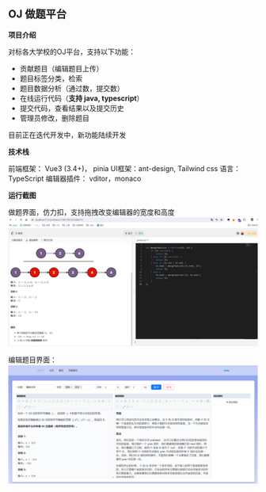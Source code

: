 ## OJ 做题平台

**项目介绍**  

对标各大学校的OJ平台，支持以下功能：

- 贡献题目（编辑题目上传）
- 题目标签分类，检索
- 题目数据分析（通过数，提交数）
- 在线运行代码（**支持 java, typescript**）
- 提交代码，查看结果以及提交历史
- 管理员修改，删除题目

目前正在迭代开发中，新功能陆续开发

**技术栈**

前端框架： Vue3 (3.4+)， pinia
UI框架：ant-design, Tailwind css
语言： TypeScript
编辑器插件： vditor，monaco

**运行截图**

做题界面，仿力扣，支持拖拽改变编辑器的宽度和高度
![alt text](public/doQuestion.png)

编辑题目界面：
![alt text](public/editQuestion.png)
